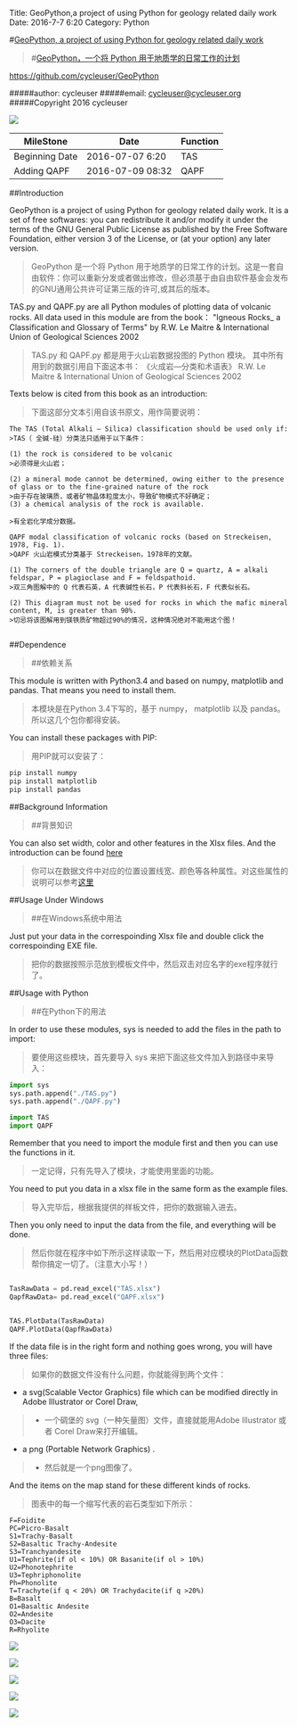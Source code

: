 Title: GeoPython,a project of using Python for geology related daily work
Date: 2016-7-7 6:20
Category: Python


#[GeoPython, a project of using Python for geology related daily work](https://github.com/cycleuser/GeoPython)
>#[GeoPython，一个将 Python 用于地质学的日常工作的计划](https://github.com/cycleuser/GeoPython)


https://github.com/cycleuser/GeoPython


#####author: cycleuser
#####email: cycleuser@cycleuser.org
#####Copyright 2016 cycleuser


![](https://raw.githubusercontent.com/cycleuser/GeoPython/master/QQgroup.png)

|MileStone|Date|Function|
|--|--|--|
|Beginning Date|2016-07-07 6:20|TAS|
|Adding QAPF|2016-07-09 08:32|QAPF|


##Introduction



GeoPython is a project of using Python for geology related daily work. It is a set of free softwares: you can redistribute it and/or modify it under the terms of the GNU General Public License as published by the Free Software Foundation, either version 3 of the License, or (at your option) any later version.
>GeoPython 是一个将 Python 用于地质学的日常工作的计划。这是一套自由软件：你可以重新分发或者做出修改，但必须基于由自由软件基金会发布的GNU通用公共许可证第三版的许可,或其后的版本。



TAS.py and QAPF.py are all Python modules of plotting data of volcanic rocks.
All data used in this module are from the book：
"Igneous Rocks_ a Classification and Glossary of Terms"
 by  R.W. Le Maitre & International Union of Geological Sciences 2002
>TAS.py 和 QAPF.py 都是用于火山岩数据投图的 Python 模块。
>其中所有用到的数据引用自下面这本书：
>《火成岩—分类和术语表》
>R.W. Le Maitre & International Union of Geological Sciences 2002


Texts below is cited from this book as an introduction:
>下面这部分文本引用自该书原文，用作简要说明：

```language
The TAS (Total Alkali – Silica) classification should be used only if:
>TAS（ 全碱-硅）分类法只适用于以下条件：

(1) the rock is considered to be volcanic
>必须得是火山岩；

(2) a mineral mode cannot be determined, owing either to the presence of glass or to the fine-grained nature of the rock
>由于存在玻璃质，或者矿物晶体粒度太小，导致矿物模式不好确定；
(3) a chemical analysis of the rock is available.

>有全岩化学成分数据。

QAPF modal classification of volcanic rocks (based on Streckeisen, 1978, Fig. 1).
>QAPF 火山岩模式分类基于 Streckeisen，1978年的文献。

(1) The corners of the double triangle are Q = quartz, A = alkali feldspar, P = plagioclase and F = feldspathoid.
>双三角图解中的 Q 代表石英，A 代表碱性长石，P 代表斜长石，F 代表似长石。

(2) This diagram must not be used for rocks in which the mafic mineral content, M, is greater than 90%.
>切忌将该图解用到镁铁质矿物超过90%的情况，这种情况绝对不能用这个图！


```


##Dependence
>##依赖关系

This module is written with Python3.4 and based on numpy, matplotlib and pandas. That means you need to install them.
>本模块是在Python 3.4下写的，基于 numpy， matplotlib 以及 pandas。所以这几个包你都得安装。

You can install these packages with PIP:
>用PIP就可以安装了：

```Python
pip install numpy
pip install matplotlib
pip install pandas
```

##Background Information 
>##背景知识

You can also set width, color and other features in the Xlsx files. And the introduction can be found [here](http://www.jianshu.com/p/67cbc84e57a6)
>你可以在数据文件中对应的位置设置线宽、颜色等各种属性。对这些属性的说明可以参考[这里](http://www.jianshu.com/p/67cbc84e57a6)

##Usage Under Windows
>##在Windows系统中用法

Just put your data in the correspoinding Xlsx file and double click the correspoinding EXE file.
>把你的数据按照示范放到模板文件中，然后双击对应名字的exe程序就行了。


##Usage with Python
>##在Python下的用法

In order to use these modules, sys is needed to add the files in the path to import:
>要使用这些模块，首先要导入 sys 来把下面这些文件加入到路径中来导入：


```Python
import sys
sys.path.append("./TAS.py")
sys.path.append("./QAPF.py")

import TAS
import QAPF
```

Remember that you need to import the module first and then you can use the functions in it.
>一定记得，只有先导入了模块，才能使用里面的功能。

You need to put you data in a xlsx file in the same form as the example files.
>导入完毕后，根据我提供的样板文件，把你的数据输入进去。

Then you only need to input the data from the file, and everything will be done.
>然后你就在程序中如下所示这样读取一下，然后用对应模块的PlotData函数帮你搞定一切了。（注意大小写！）

```Python

TasRawData = pd.read_excel("TAS.xlsx")
QapfRawData= pd.read_excel("QAPF.xlsx")


TAS.PlotData(TasRawData)
QAPF.PlotData(QapfRawData)
```

If the data file is in the right form and nothing goes wrong, you will have three files:
>如果你的数据文件没有什么问题，你就能得到两个文件：

* a svg(Scalable Vector Graphics) file which can be modified directly in Adobe Illustrator or Corel Draw,
>* 一个碉堡的 svg（一种矢量图）文件，直接就能用Adobe Illustrator 或者 Corel Draw来打开编辑。


* a png (Portable Network Graphics) .
>* 然后就是一个png图像了。





And the items on the map stand for these different kinds of rocks.
>图表中的每一个缩写代表的岩石类型如下所示：

```language
F=Foidite
PC=Picro-Basalt
S1=Trachy-Basalt
S2=Basaltic Trachy-Andesite
S3=Tranchyandesite
U1=Tephrite(if ol < 10%) OR Basanite(if ol > 10%)
U2=Phonotephrite
U3=Tephriphonolite
Ph=Phonolite
T=Trachyte(if q < 20%) OR Trachydacite(if q >20%)
B=Basalt
O1=Basaltic Andesite
O2=Andesite
O3=Dacite
R=Rhyolite
```




![](https://raw.githubusercontent.com/cycleuser/GeoPython/master/TAS-Plot.png)

![](https://raw.githubusercontent.com/cycleuser/GeoPython/master/QAPF-Plot.jpg)

![](https://raw.githubusercontent.com/cycleuser/GeoPython/master/QFL-Plot.png)

![](https://raw.githubusercontent.com/cycleuser/GeoPython/master/REE-Plot.png)

![](https://raw.githubusercontent.com/cycleuser/GeoPython/master/TAS-Plot.png)